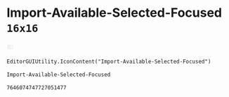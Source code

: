 # Import-Available-Selected-Focused `16x16`
<img src="/img/Import-Available-Selected-Focused.png" width=16 height=16>

``` CSharp
EditorGUIUtility.IconContent("Import-Available-Selected-Focused")
```
```
Import-Available-Selected-Focused
```
```
7646074747727051477
```
